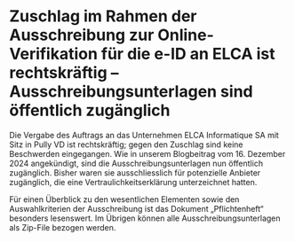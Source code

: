 # Zuschlag im Rahmen der Ausschreibung zur Online-Verifikation für die e-ID an ELCA ist rechtskräftig – Ausschreibungsunterlagen sind öffentlich zugänglich

Die Vergabe des Auftrags an das Unternehmen ELCA Informatique SA mit Sitz in Pully VD ist rechtskräftig; gegen den Zuschlag sind keine Beschwerden eingegangen. Wie in unserem Blogbeitrag vom 16. Dezember 2024 angekündigt, sind die Ausschreibungsunterlagen nun öffentlich zugänglich. Bisher waren sie ausschliesslich für potenzielle Anbieter zugänglich, die eine Vertraulichkeitserklärung unterzeichnet hatten. 

Für einen Überblick zu den wesentlichen Elementen sowie den Auswahlkriterien der Ausschreibung ist das Dokument „Pflichtenheft“ besonders lesenswert. Im Übrigen können alle Ausschreibungsunterlagen als Zip-File bezogen werden.
